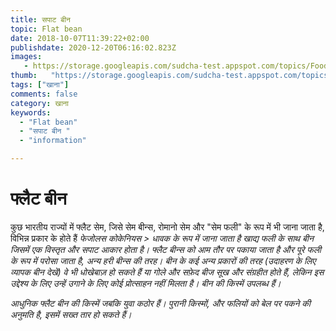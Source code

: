 ```yaml
---
title: सपाट बीन 
topic: Flat bean
date: 2018-10-07T11:39:22+02:00
publishdate: 2020-12-20T06:16:02.823Z
images: 
   - https://storage.googleapis.com/sudcha-test.appspot.com/topics/Food/flat_bean/1.jpeg
thumb:   "https://storage.googleapis.com/sudcha-test.appspot.com/topics/Food/flat_bean/thumb.jpeg"
tags: ["खाना"]
comments: false
category: खाना
keywords: 
  - "Flat bean"
  - "सपाट बीन "
  - "information"

---
```

<h1> फ्लैट बीन </h1> <p> कुछ भारतीय राज्यों में फ्लैट सेम, जिसे सेम बीन्स, रोमानो सेम और "सेम फली" के रूप में भी जाना जाता है, विभिन्न प्रकार के होते हैं <i> फेजोलस कोकेनियस </>> धावक के रूप में जाना जाता है खाद्य फली के साथ बीन जिसमें एक विस्तृत और सपाट आकार होता है। फ्लैट बीन्स को आम तौर पर पकाया जाता है और पूरे फली के रूप में परोसा जाता है, अन्य हरी बीन्स की तरह। बीन के कई अन्य प्रकारों की तरह (उदाहरण के लिए व्यापक बीन देखें) वे भी धोखेबाज़ हो सकते हैं या <i> गोले </i> और सफ़ेद बीज सूख और संग्रहीत होते हैं, लेकिन इस उद्देश्य के लिए उन्हें उगाने के लिए कोई प्रोत्साहन नहीं मिलता है। बीन की किस्में उपलब्ध हैं। </p> <p> आधुनिक फ्लैट बीन की किस्में जबकि युवा कठोर हैं। पुरानी किस्मों, और फलियों को बेल पर पकने की अनुमति है, इसमें सख्त तार हो सकते हैं। </p> 